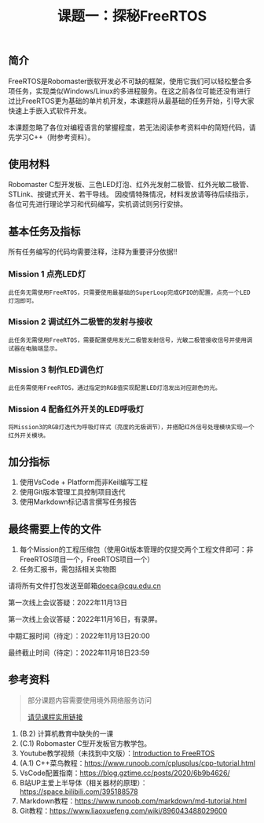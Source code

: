 ﻿---
title: 课题一：探秘FreeRTOS
---

## 简介
FreeRTOS是Robomaster嵌软开发必不可缺的框架，使用它我们可以轻松整合多项任务，实现类似Windows/Linux的多进程服务。在这之前各位可能还没有进行过比FreeRTOS更为基础的单片机开发，本课题将从最基础的任务开始，引导大家快速上手嵌入式软件开发。

本课题忽略了各位对编程语言的掌握程度，若无法阅读参考资料中的简短代码，请先学习C++（附参考资料）。

## 使用材料
Robomaster C型开发板、三色LED灯泡、红外光发射二极管、红外光敏二极管、STLink、按键式开关、若干导线。
因疫情特殊情况，材料发放请等待后续指示，各位可先进行理论学习和代码编写，实机调试则另行安排。

## 基本任务及指标

所有任务编写的代码均需要注释，注释为重要评分依据‼️

### Mission 1 点亮LED灯

    此任务无需使用FreeRTOS，只需要使用最基础的SuperLoop完成GPIO的配置，点亮一个LED灯泡即可。
### Mission 2 调试红外二极管的发射与接收

    此任务无需使用FreeRTOS，需要配置使用发光二极管发射信号，光敏二极管接收信号并使用调试器在电脑端显示。
### Mission 3 制作LED调色灯

    此任务需使用FreeRTOS，通过指定的RGB值实现配置LED灯泡发出对应颜色的光。
### Mission 4 配备红外开关的LED呼吸灯

    将Mission3的RGB灯迭代为呼吸灯样式（亮度的无极调节），并搭配红外信号处理模块实现一个红外开关模块。

## 加分指标
1. 使用VsCode + Platform而非Keil编写工程
2. 使用Git版本管理工具控制项目迭代
3. 使用Markdown标记语言撰写任务报告


## 最终需要上传的文件
1. 每个Mission的工程压缩包（使用Git版本管理的仅提交两个工程文件即可：非FreeRTOS项目一个，FreeRTOS项目一个）
2. 任务汇报书，需包括相关实物图

请将所有文件打包发送至邮箱<doeca@cqu.edu.cn>

第一次线上会议答疑：2022年11月13日

第一次线上会议答疑：2022年11月16日，有录屏。

中期汇报时间（待定）：2022年11月13日20:00

最终截止时间（待定）：2022年11月18日23:59

## 参考资料

> 部分课题内容需要使用境外网络服务访问
> 
> [请见课程实用链接](/外部资料/课程实用链接)

1. (B.2) 计算机教育中缺失的一课
2. (C.1) Robomaster C型开发板官方教学包。
3. Youtube教学视频（未找到中文版）：[Introduction to FreeRTOS](https://www.youtube.com/watch?v=F321087yYy4&list=PLEBQazB0HUyQ4hAPU1cJED6t3DU0h34bz)
4. (A.1) C++菜鸟教程：https://www.runoob.com/cplusplus/cpp-tutorial.html
5. VsCode配置指南：https://blog.gztime.cc/posts/2020/6b9b4626/
6. B站UP主爱上半导体（相关器材的原理）：https://space.bilibili.com/395188578
7. Markdown教程：https://www.runoob.com/markdown/md-tutorial.html
8. Git教程：https://www.liaoxuefeng.com/wiki/896043488029600